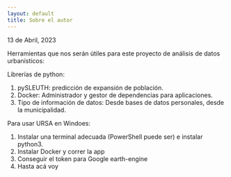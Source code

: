 ```yaml
---
layout: default
title: Sobre el autor
---
```


13 de Abril, 2023

Herramientas que nos serán útiles para este proyecto de análisis de datos urbanísticos:

Librerías de python:

1. pySLEUTH: predicción de expansión de población.
2. Docker: Administrador y gestor de dependencias para aplicaciones.
3. Tipo de información de datos:  Desde bases de datos personales, desde la municipalidad.

Para usar URSA en Windoes:
1. Instalar una terminal adecuada (PowerShell puede ser) e instalar python3.
2. Instalar Docker y correr la app
3. Conseguir el token para Google earth-engine
4. Hasta acá voy
